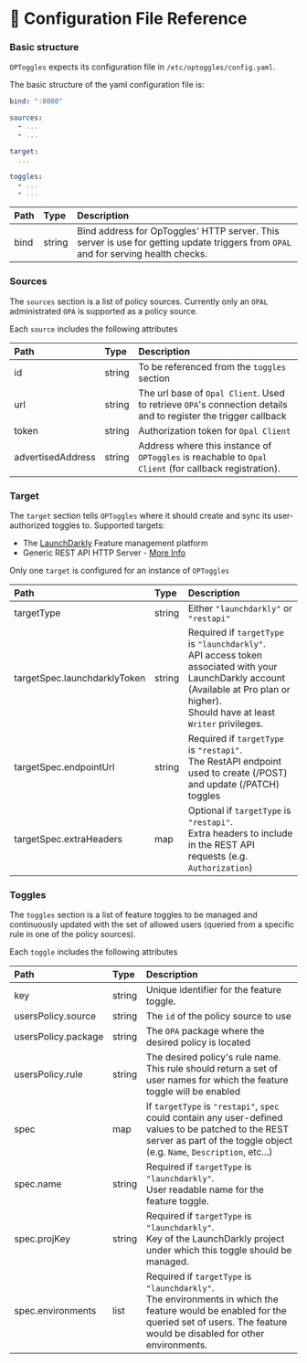# <a name="configuration"></a>📓 Configuration File Reference

### Basic structure

`OPToggles` expects its configuration file in `/etc/optoggles/config.yaml`.

The basic structure of the yaml configuration file is:

```yaml
bind: ":8080"

sources:
  - ...
  - ...

target:
  ...

toggles:
  - ...
  - ...
```

| **Path** | **Type** | **Description** |
| :--- | :--- | :--- |
| bind | string | Bind address for OpToggles' HTTP server. This server is use for getting update triggers from `OPAL` and for serving health checks. |

### Sources

The `sources` section is a list of policy sources. Currently only an `OPAL` administrated `OPA` is supported as a policy
source.

Each `source` includes the following attributes

| **Path** | **Type** | **Description** |
| :--- | :--- | :--- |
| id | string | To be referenced from the `toggles` section |
| url | string |  The url base of `Opal Client`. Used to retrieve `OPA`'s connection details and to register the trigger callback|
| token | string | Authorization token for `Opal Client` |
| advertisedAddress | string | Address where this instance of `OPToggles` is reachable to `Opal Client` (for callback registration). |

### Target

The `target` section tells `OPToggles` where it should create and sync its user-authorized toggles to. Supported
targets:

- The [LaunchDarkly](https://launchdarkly.com/) Feature management platform
- Generic REST API HTTP Server - [More Info](#LINK_MISSING)

Only one `target` is configured for an instance of `OPToggles`

| **Path** | **Type** | **Description** |
| :--- | :--- | :--- |
| targetType | string | Either `"launchdarkly"` or `"restapi"` |
| targetSpec.launchdarklyToken | string | Required if `targetType` is `"launchdarkly"`. <br/>API access token associated with your LaunchDarkly account (Available at Pro plan or higher).<br/> Should have at least `Writer` privileges.  |
| targetSpec.endpointUrl | string | Required if `targetType` is `"restapi"`. <br/>The RestAPI endpoint used to create (/POST) and update (/PATCH) toggles  |
| targetSpec.extraHeaders | map | Optional if `targetType` is `"restapi"`. <br/> Extra headers to include in the REST API requests (e.g. `Authorization`)

### Toggles

The `toggles` section is a list of feature toggles to be managed and continuously updated with the set of allowed
users (queried from a specific rule in one of the policy sources).

Each `toggle` includes the following attributes

| **Path** | **Type** | **Description** |
| :--- | :--- | :--- |
| key | string | Unique identifier for the feature toggle. |
| usersPolicy.source | string | The `id` of the policy source to use  |
| usersPolicy.package | string | The `OPA` package where the desired policy is located  |
| usersPolicy.rule | string | The desired policy's rule name. This rule should return a set of user names for which the feature toggle will be enabled  |
| spec | map | If `targetType` is `"restapi"`, `spec` could contain any user-defined values to be patched to the REST server as part of the toggle object (e.g. `Name`, `Description`, etc...)
| spec.name | string | Required if `targetType` is `"launchdarkly"`. <br/> User readable name for the feature toggle. |
| spec.projKey | string | Required if `targetType` is `"launchdarkly"`. <br/>Key of the LaunchDarkly project under which this toggle should be managed.  |
| spec.environments | list | Required if `targetType` is `"launchdarkly"`. <br/>The environments in which the feature would be enabled for the queried set of users. The feature would be disabled for other environments.   |
